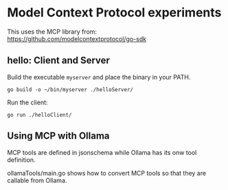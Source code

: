 # Model Context Protocol experiments

This uses the MCP library from: https://github.com/modelcontextprotocol/go-sdk

## hello: Client and Server
Build the executable `myserver` and place the binary in your PATH.

```
go build -o ~/bin/myserver ./helloServer/
```

Run the client:
```
go run ./helloClient/

```

## Using MCP with Ollama
MCP tools are defined in jsonschema while Ollama has its onw tool definition.

ollamaTools/main.go shows how to convert MCP tools so that they are callable from Ollama.
